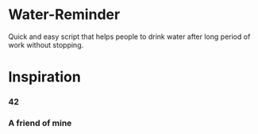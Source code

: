 # Water-Reminder
Quick and easy script that helps people to drink water after long period of work without stopping.

# Inspiration
### 42
### A friend of mine
